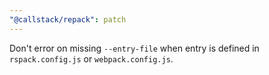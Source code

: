 ```yaml
---
"@callstack/repack": patch
---
```


Don't error on missing `--entry-file` when entry is defined in `rspack.config.js` or `webpack.config.js`.
